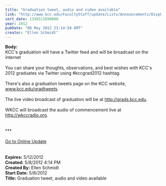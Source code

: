 ```yaml
---
title: "Graduation tweet, audio and video available"
link: "http://www.kcc.edu/FacultyStaff/update/Lists/Announcements/DispForm.aspx?ID=704"
sort_date: 1336511698000
year: 2012
pubDate: "08 May 2012 21:14:58 GMT"
creator: "Ellen Schmidt"
---
```


<div><b>Body:</b> <div class="ExternalClassFF7FF3F18382431A939AA5EE3C575DAC">
<div>KCC's graduation will have a Twitter feed and will be broadcast on the internet</div>
<div><br />You can share your thoughts, observations, and best wishes with KCC's 2012 graduates via Twitter using #kccgrad2012 hashtag.</div>
<div> </div>
<div>There's also a graduation tweets page on the KCC website, <a href="/gradtweets">www.kcc.edu/gradtweets</a>. <br /></div>
<div> </div>
<div>The live video broadcast of graduation will be at <a href="http://grads.kcc.edu">http://grads.kcc.edu</a>.</div>
<div><br />WKCC will broadcast the audio of commencement live at <a href="http://wkccradio.org">http://wkccradio.org</a>.<br /></div>
<div>
<div> </div>
<div> </div>
<div>
<div class="ExternalClass8FE243A1D12D4E008D1A0CEA4D499155">***</div>
<div class="ExternalClass8FE243A1D12D4E008D1A0CEA4D499155"> </div>
<div class="ExternalClass8FE243A1D12D4E008D1A0CEA4D499155"><a href="/FacultyStaff/update/Pages/dailyupdate.aspx">Go to Online Update</a></div>
<div class="ExternalClass8FE243A1D12D4E008D1A0CEA4D499155"> </div></div><br /></div></div></div>
<div><b>Expires:</b> 5/12/2012</div>
<div><b>Created:</b> 5/8/2012 4:14 PM</div>
<div><b>Created By:</b> Ellen Schmidt</div>
<div><b>Start Date:</b> 5/8/2012</div>
<div><b>Title:</b> Graduation tweet, audio and video available</div>
